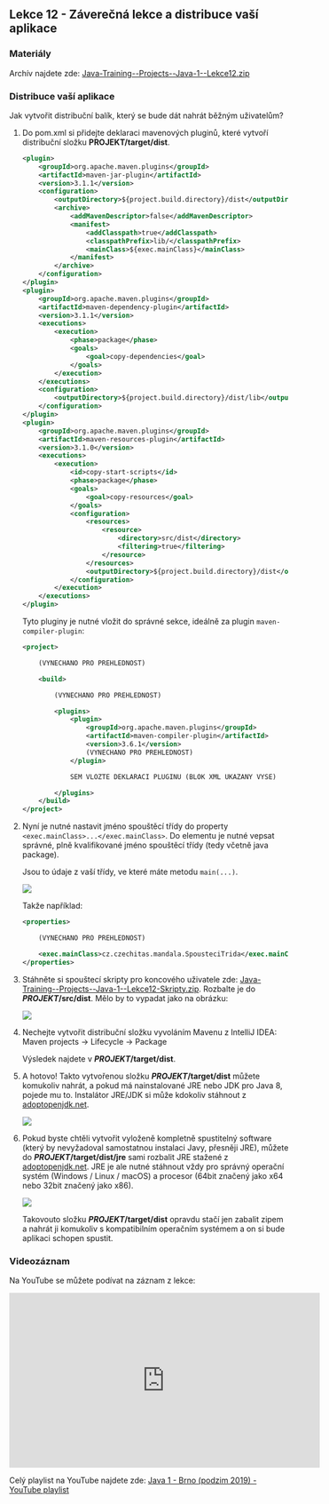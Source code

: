 Lekce 12 - Záverečná lekce a distribuce vaší aplikace
-----------------------------------------------------

### Materiály

Archív najdete zde: [Java-Training--Projects--Java-1--Lekce12.zip](/data/2019-podzim/java1/Java-Training--Projects--Java-1--Lekce12.zip)


### Distribuce vaší aplikace

Jak vytvořit distribuční balík, který se bude dát nahrát
běžným uživatelům?

1.  Do pom.xml si přidejte deklaraci mavenových pluginů,
    které vytvoří distribuční složku **PROJEKT/target/dist**.
    ~~~~xml
    <plugin>
        <groupId>org.apache.maven.plugins</groupId>
        <artifactId>maven-jar-plugin</artifactId>
        <version>3.1.1</version>
        <configuration>
            <outputDirectory>${project.build.directory}/dist</outputDirectory>
            <archive>
                <addMavenDescriptor>false</addMavenDescriptor>
                <manifest>
                    <addClasspath>true</addClasspath>
                    <classpathPrefix>lib/</classpathPrefix>
                    <mainClass>${exec.mainClass}</mainClass>
                </manifest>
            </archive>
        </configuration>
    </plugin>
    <plugin>
        <groupId>org.apache.maven.plugins</groupId>
        <artifactId>maven-dependency-plugin</artifactId>
        <version>3.1.1</version>
        <executions>
            <execution>
                <phase>package</phase>
                <goals>
                    <goal>copy-dependencies</goal>
                </goals>
            </execution>
        </executions>
        <configuration>
            <outputDirectory>${project.build.directory}/dist/lib</outputDirectory>
        </configuration>
    </plugin>
    <plugin>
        <groupId>org.apache.maven.plugins</groupId>
        <artifactId>maven-resources-plugin</artifactId>
        <version>3.1.0</version>
        <executions>
            <execution>
                <id>copy-start-scripts</id>
                <phase>package</phase>
                <goals>
                    <goal>copy-resources</goal>
                </goals>
                <configuration>
                    <resources>
                        <resource>
                            <directory>src/dist</directory>
                            <filtering>true</filtering>
                        </resource>
                    </resources>
                    <outputDirectory>${project.build.directory}/dist</outputDirectory>
                </configuration>
            </execution>
        </executions>
    </plugin>
    ~~~~

    Tyto pluginy je nutné vložit do správné sekce, ideálně za plugin `maven-compiler-plugin`:
    ~~~~xml
    <project>

        (VYNECHANO PRO PREHLEDNOST)

        <build>

            (VYNECHANO PRO PREHLEDNOST)

            <plugins>
                <plugin>
                    <groupId>org.apache.maven.plugins</groupId>
                    <artifactId>maven-compiler-plugin</artifactId>
                    <version>3.6.1</version>
                    (VYNECHANO PRO PREHLEDNOST)
                </plugin>

                SEM VLOZTE DEKLARACI PLUGINU (BLOK XML UKAZANY VYSE)

            </plugins>
        </build>
    </project>
    ~~~~


2.  Nyní je nutné nastavit jméno spouštěcí třídy do property `<exec.mainClass>...</exec.mainClass>`.
    Do elementu je nutné vepsat správné, plně kvalifikované jméno spouštěcí třídy (tedy včetně java package).

    Jsou to údaje z vaší třídy, ve které máte metodu `main(...)`.

    ![](img/lekce12-fqn_classname.png)

    Takže například:
    ~~~~xml
    <properties>

        (VYNECHANO PRO PREHLEDNOST)

        <exec.mainClass>cz.czechitas.mandala.SpousteciTrida</exec.mainClass>
    </properties>
    ~~~~


3.  Stáhněte si spouštecí skripty pro koncového uživatele zde: [Java-Training--Projects--Java-1--Lekce12-Skripty.zip](/data/2019-podzim/java1/Java-Training--Projects--Java-1--Lekce12-Skripty.zip).
    Rozbalte je do ***PROJEKT*/src/dist**. Mělo by to vypadat jako na obrázku:

    ![](img/lekce12-spousteci-skripty.png)


4.  Nechejte vytvořit distribuční složku vyvoláním Mavenu z IntelliJ IDEA:
    Maven projects -> Lifecycle -> Package

    Výsledek najdete v ***PROJEKT*/target/dist**.


5.  A hotovo! Takto vytvořenou složku ***PROJEKT*/target/dist** můžete komukoliv nahrát,
    a pokud má nainstalované JRE nebo JDK pro Java 8, pojede mu to. Instalátor JRE/JDK si může kdokoliv
    stáhnout z [adoptopenjdk.net](https://adoptopenjdk.net/).

    ![](img/lekce12-portabilni_distribuce.png)


6.  Pokud byste chtěli vytvořit vyloženě kompletně spustitelný software (který by nevyžadoval samostatnou instalaci Javy, přesněji JRE), můžete do ***PROJEKT*/target/dist/jre** sami rozbalit JRE stažené z [adoptopenjdk.net](https://adoptopenjdk.net/). JRE je ale nutné stáhnout vždy pro správný operační systém (Windows / Linux / macOS) a procesor (64bit značený jako x64 nebo 32bit značený jako x86).

    ![](img/lekce12-kompletni_distribuce.png)

    Takovouto složku ***PROJEKT*/target/dist** opravdu stačí jen zabalit zipem a nahrát ji komukoliv s kompatibilním operačním systémem a on si bude aplikaci schopen spustit.


### Videozáznam

Na YouTube se můžete podívat na záznam z lekce:

<iframe width="560" height="315"
	src="https://www.youtube.com/embed/dkL0agOd11Y"
	frameborder="0"
	allowfullscreen></iframe>

Celý playlist na YouTube najdete zde:
[Java 1 - Brno (podzim 2019) - YouTube playlist](https://www.youtube.com/playlist?list=PLTCx5oiCrIJ7tIik1OiuPmGwt4OOqomrR)
